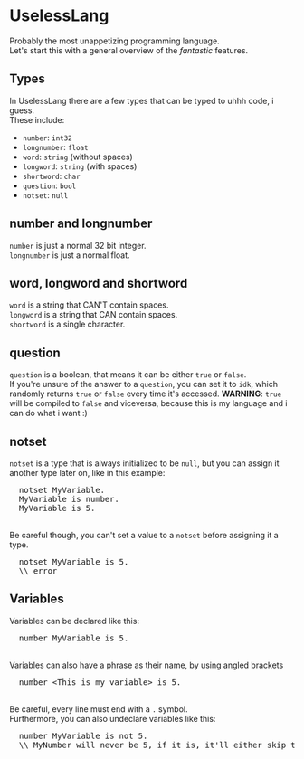 # UselessLang
Probably the most unappetizing programming language.
<br>Let's start this with a general overview of the *fantastic* features.

## Types
In UselessLang there are a few types that can be typed to uhhh code, i guess.
<br>These include:
- `number`: `int32`
- `longnumber`: `float`
- `word`: `string` (without spaces)
- `longword`: `string` (with spaces)
- `shortword`: `char`
- `question`: `bool`
- `notset`: `null`

## number and longnumber
`number` is just a normal 32 bit integer.
<br>`longnumber` is just a normal float.

## word, longword and shortword
`word` is a string that CAN'T contain spaces.
<br>`longword` is a string that CAN contain spaces.
<br>`shortword` is a single character.

## question
`question` is a boolean, that means it can be either `true` or `false`.
<br>If you're unsure of the answer to a `question`, you can set it to `idk`, which randomly returns `true` or `false` every time it's accessed.
**WARNING**: `true` will be compiled to `false` and viceversa, because this is my language and i can do what i want :)

## notset
`notset` is a type that is always initialized to be `null`, but you can assign it another type later on, like in this example:
<pre>
  notset MyVariable.
  MyVariable is number.
  MyVariable is 5.
</pre>
<br>Be careful though, you can't set a value to a `notset` before assigning it a type.
<pre>
  notset MyVariable is 5.
  \\ error
</pre>

## Variables
Variables can be declared like this:
<pre>
  number MyVariable is 5.
</pre>
<br>Variables can also have a phrase as their name, by using angled brackets
<pre>
  number &lt;This is my variable&gt; is 5.
</pre>
<br>Be careful, every line must end with a `.` symbol.
<br>Furthermore, you can also undeclare variables like this:
<pre>
  number MyVariable is not 5.
  \\ MyNumber will never be 5, if it is, it'll either skip to 4 or 6
</pre>
